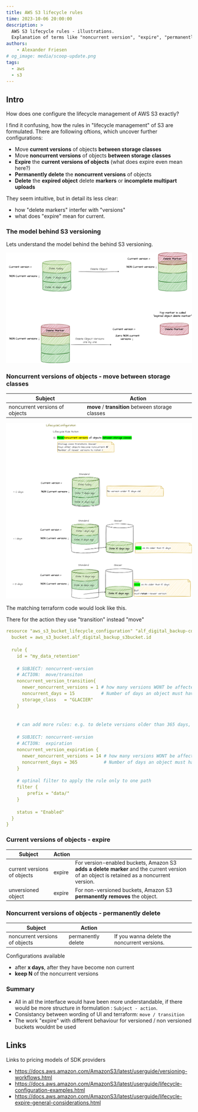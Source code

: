```yaml
---
title: AWS S3 lifecycle rules
time: 2023-10-06 20:00:00
description: > 
  AWS S3 lifecycle rules - illustrations.
  Explanation of terms like "noncurrent version", "expire", "permanently delete", "move", transition.
authors:
    - Alexander Friesen
# og_image: media/scoop-update.png
tags:
  - aws
  - s3
---
```



## Intro

How does one configure the lifecycle management of AWS S3 exactly?

I find it confusing, how the rules in "lifecycle management" of S3 are formulated.
There are following oftions, which uncover further configurations:

- Move **current versions** of objects **between storage classes**
- Move **noncurrent versions** of objects **between storage classes**
- **Expire** the **current versions of objects** (what does expire even mean here?)
- **Permanently delete** the **noncurrent versions** of objects
- **Delete** the **expired object** delete **markers** or **incomplete multipart uploads**

They seem intuitive, but in detail its less clear:

- how "delete markers" interfer with "versions"
- what does "expire" mean for current.

### The model behind S3 versioning

Lets understand the model behind the behind S3 versioning.

![Vision](article0003/../article00005/s3-rules-terminology.drawio.png)

### Noncurrent versions of objects - move between storage classes

| Subject  | Action |
|---|---|
| noncurrent versions of objects |  **move** / **transition** between storage classes |

![Vision](article0003/../article00005/noncurrent-versions-move-storage-classes.drawio.png)

The matching terraform code would look like this.

There for the action they use "transition" instead "move"

```yaml
resource "aws_s3_bucket_lifecycle_configuration" "alf_digital_backup-config" {
  bucket = aws_s3_bucket.alf_digital_backup_s3bucket.id

  rule {
    id = "my_data_retention"

    # SUBJECT: noncurrent-version
    # ACTION:  move/transiton
    noncurrent_version_transition{
      newer_noncurrent_versions = 1 # how many versions WONT be affected
      noncurrent_days = 15          # Number of days an object must have been noncurrent, before Amazon will perform the associated action
      storage_class   = "GLACIER"
    }


    # can add more rules: e.g. to delete versions older than 365 days, but keep 14 last non current versions

    # SUBJECT: noncurrent-version
    # ACTION:  expiration
    noncurrent_version_expiration {
      newer_noncurrent_versions = 14 # how many versions WONT be affected
      noncurrent_days = 365          # Number of days an object must have been noncurrent, before Amazon will perform the associated action
    }

    # optinal filter to apply the rule only to one path
    filter {
        prefix = "data/"
    }

    status = "Enabled"
  }
}

```

### Current versions of objects - expire

| Subject  | Action | |
|---|---|---|
| current versions of objects | expire | For version-enabled buckets, Amazon S3 **adds a delete marker** and the current version of an object is retained as a noncurrent version. |
| unversioned object | expire | For non-versioned buckets, Amazon S3 **permanently removes** the object. |

### Noncurrent versions of objects - permanently delete

| Subject  | Action | |
|---|---|---|
| noncurrent versions of objects | permanently delete | If you wanna delete the noncurrent versions. |

Configurations available

- after **x days**, after they have become non current
- **keep N** of the noncurrent versions

### Summary

- All in all the interface would have been more understandable, if there would be more structure in formulation : `Subject - action`.
- Consistancy between wording of UI and terraform: `move / transition`
- The work "expire" with different behaviour for versioned / non versioned buckets wouldnt be used

## Links

Links to pricing models of SDK providers

- <https://docs.aws.amazon.com/AmazonS3/latest/userguide/versioning-workflows.html>
- <https://docs.aws.amazon.com/AmazonS3/latest/userguide/lifecycle-configuration-examples.html>
- <https://docs.aws.amazon.com/AmazonS3/latest/userguide/lifecycle-expire-general-considerations.html>
